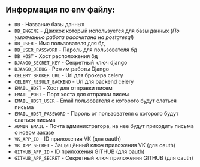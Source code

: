 ## Информация по env файлу:

- `DB` - Название базы данных
- `DB_ENGINE` - Движок который используется для базы данных (*По умолчанию работа рассчитана на postgresql*)
- `DB_USER` - Имя пользователя для бд
- `DB_USER_PASSWORD` - Пароль для пользователя бд
- `DB_HOST` - Хост расположения бд
- `DJANGO_SECRET_KEY` - Секретный ключ django
- `DJANGO_DEBUG` - Режим работы Django
- `CELERY_BROKER_URL` - Url для брокера celery
- `CELERY_RESULT_BACKEND` - Url для backend celery
- `EMAIL_HOST` - Хост для отправки писем
- `EMAIL_PORT` - Порт хоста для отправки писем
- `EMAIL_HOST_USER` - Email пользователя с которого будут слаться письма
- `EMAIL_HOST_PASSWORD` - Пароль от пользователя с которого будут слаться письма
- `ADMIN_EMAIL` - Почта администратора, на нее будут приходить письма о новом заказе
- `VK_APP_ID` - ID приложения VK (для oauth)
- `VK_APP_SECRET` - Защищённый ключ	приложения VK (для oauth)
- `GITHUB_APP_ID` - ID приложения GITHUB (для oauth)
- `GITHUB_APP_SECRET` - Секретный ключ приложения GITHUB (для oauth)


